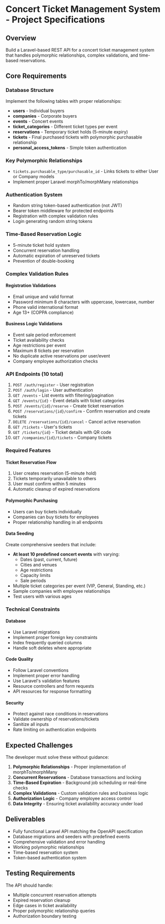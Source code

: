 # Concert Ticket Management System - Project Specifications

## Overview
Build a Laravel-based REST API for a concert ticket management system that handles polymorphic relationships, complex validations, and time-based reservations.

## Core Requirements

### Database Structure
Implement the following tables with proper relationships:

- **users** - Individual buyers
- **companies** - Corporate buyers  
- **events** - Concert events
- **ticket_categories** - Different ticket types per event
- **reservations** - Temporary ticket holds (5-minute expiry)
- **tickets** - Final purchased tickets with polymorphic purchasable relationship
- **personal_access_tokens** - Simple token authentication

### Key Polymorphic Relationships
- `tickets.purchasable_type/purchasable_id` - Links tickets to either User or Company models
- Implement proper Laravel morphTo/morphMany relationships

### Authentication System
- Random string token-based authentication (not JWT)
- Bearer token middleware for protected endpoints
- Registration with complex validation rules
- Login generating random string tokens

### Time-Based Reservation Logic
- 5-minute ticket hold system
- Concurrent reservation handling
- Automatic expiration of unreserved tickets
- Prevention of double-booking

### Complex Validation Rules

#### Registration Validations
- Email unique and valid format
- Password minimum 8 characters with uppercase, lowercase, number
- Phone valid international format
- Age 13+ (COPPA compliance)

#### Business Logic Validations
- Event sale period enforcement
- Ticket availability checks
- Age restrictions per event
- Maximum 8 tickets per reservation
- No duplicate active reservations per user/event
- Company employee authorization checks

### API Endpoints (10 total)

1. `POST /auth/register` - User registration
2. `POST /auth/login` - User authentication
3. `GET /events` - List events with filtering/pagination
4. `GET /events/{id}` - Event details with ticket categories
5. `POST /events/{id}/reserve` - Create ticket reservation
6. `POST /reservations/{id}/confirm` - Confirm reservation and create tickets
7. `DELETE /reservations/{id}/cancel` - Cancel active reservation
8. `GET /tickets` - User's tickets
9. `GET /tickets/{id}` - Ticket details with QR code
10. `GET /companies/{id}/tickets` - Company tickets

### Required Features

#### Ticket Reservation Flow
1. User creates reservation (5-minute hold)
2. Tickets temporarily unavailable to others
3. User must confirm within 5 minutes
4. Automatic cleanup of expired reservations

#### Polymorphic Purchasing
- Users can buy tickets individually
- Companies can buy tickets for employees
- Proper relationship handling in all endpoints

#### Data Seeding
Create comprehensive seeders that include:
- **At least 10 predefined concert events** with varying:
  - Dates (past, current, future)
  - Cities and venues
  - Age restrictions
  - Capacity limits
  - Sale periods
- Multiple ticket categories per event (VIP, General, Standing, etc.)
- Sample companies with employee relationships
- Test users with various ages

### Technical Constraints

#### Database
- Use Laravel migrations
- Implement proper foreign key constraints
- Index frequently queried columns
- Handle soft deletes where appropriate

#### Code Quality
- Follow Laravel conventions
- Implement proper error handling
- Use Laravel's validation features
- Resource controllers and form requests
- API resources for response formatting

#### Security
- Protect against race conditions in reservations
- Validate ownership of reservations/tickets
- Sanitize all inputs
- Rate limiting on authentication endpoints

## Expected Challenges

The developer must solve these without guidance:

1. **Polymorphic Relationships** - Proper implementation of morphTo/morphMany
2. **Concurrent Reservations** - Database transactions and locking
3. **Time-Based Expiration** - Background job scheduling or real-time checks
4. **Complex Validations** - Custom validation rules and business logic
5. **Authorization Logic** - Company employee access control
6. **Data Integrity** - Ensuring ticket availability accuracy under load

## Deliverables

- Fully functional Laravel API matching the OpenAPI specification
- Database migrations and seeders with predefined events
- Comprehensive validation and error handling
- Working polymorphic relationships
- Time-based reservation system
- Token-based authentication system

## Testing Requirements

The API should handle:
- Multiple concurrent reservation attempts
- Expired reservation cleanup
- Edge cases in ticket availability
- Proper polymorphic relationship queries
- Authorization boundary testing
